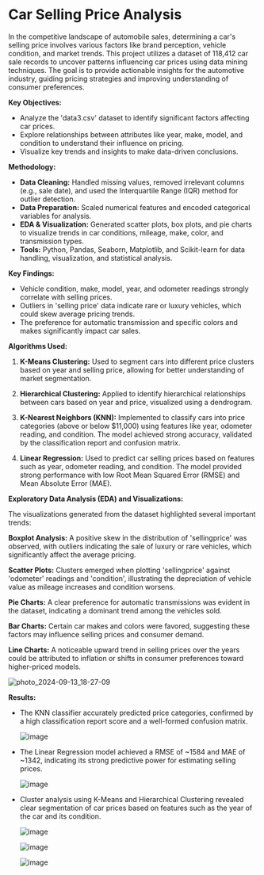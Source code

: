 # Car Selling Price Analysis

In the competitive landscape of automobile sales, determining a car's selling price involves various factors like brand perception, vehicle condition, and market trends. This project utilizes a dataset of 118,412 car sale records to uncover patterns influencing car prices using data mining techniques. The goal is to provide actionable insights for the automotive industry, guiding pricing strategies and improving understanding of consumer preferences.

**Key Objectives:**

   - Analyze the 'data3.csv' dataset to identify significant factors affecting car prices.
   - Explore relationships between attributes like year, make, model, and condition to understand their influence on pricing.
   - Visualize key trends and insights to make data-driven conclusions.

**Methodology:**

   - **Data Cleaning:** Handled missing values, removed irrelevant columns (e.g., sale date), and used the Interquartile Range (IQR) method for outlier detection.
   - **Data Preparation:** Scaled numerical features and encoded categorical variables for analysis.
   - **EDA & Visualization:** Generated scatter plots, box plots, and pie charts to visualize trends in car conditions, mileage, make, color, and transmission types.
   - **Tools:** Python, Pandas, Seaborn, Matplotlib, and Scikit-learn for data handling, visualization, and statistical analysis.

**Key Findings:**

   - Vehicle condition, make, model, year, and odometer readings strongly correlate with selling prices.
   - Outliers in 'selling price' data indicate rare or luxury vehicles, which could skew average pricing trends.
   - The preference for automatic transmission and specific colors and makes significantly impact car sales.

**Algorithms Used:**

   1. **K-Means Clustering:** Used to segment cars into different price clusters based on year and selling price, allowing for better understanding of market segmentation.

   2. **Hierarchical Clustering:** Applied to identify hierarchical relationships between cars based on year and price, visualized using a dendrogram.

   3. **K-Nearest Neighbors (KNN):** Implemented to classify cars into price categories (above or below $11,000) using features like year, odometer reading, and condition. The model achieved strong accuracy, validated by the classification report and confusion matrix.

   4. **Linear Regression:** Used to predict car selling prices based on features such as year, odometer reading, and condition. The model provided strong performance with low Root Mean Squared Error (RMSE) and Mean Absolute Error (MAE).

**Exploratory Data Analysis (EDA) and Visualizations:**

The visualizations generated from the dataset highlighted several important trends:

   **Boxplot Analysis:** A positive skew in the distribution of 'sellingprice' was observed, with outliers indicating the sale of luxury or rare vehicles, which significantly affect the average pricing.
   
   **Scatter Plots:** Clusters emerged when plotting 'sellingprice' against 'odometer' readings and 'condition', illustrating the depreciation of vehicle value as mileage increases and condition worsens.
   
   **Pie Charts:** A clear preference for automatic transmissions was evident in the dataset, indicating a dominant trend among the vehicles sold.
   
   **Bar Charts:** Certain car makes and colors were favored, suggesting these factors may influence selling prices and consumer demand.
   
   **Line Charts:** A noticeable upward trend in selling prices over the years could be attributed to inflation or shifts in consumer preferences toward higher-priced models.

   ![photo_2024-09-13_18-27-09](https://github.com/user-attachments/assets/07593649-a3ac-4df9-a1d9-eb8cf9c01391)

**Results:**

   - The KNN classifier accurately predicted price categories, confirmed by a high classification report score and a well-formed confusion matrix.

     ![image](https://github.com/user-attachments/assets/9ecc9c3b-dfe6-4c17-8de1-5365e5fa27de)

   - The Linear Regression model achieved a RMSE of ~1584 and MAE of ~1342, indicating its strong predictive power for estimating selling prices.

     ![image](https://github.com/user-attachments/assets/cec9e496-cf08-4075-8d9e-743d663e6113)

   - Cluster analysis using K-Means and Hierarchical Clustering revealed clear segmentation of car prices based on features such as the year of the car and its condition.

      ![image](https://github.com/user-attachments/assets/31987652-10e0-4d40-b1f8-4a47f6275fe4)

      ![image](https://github.com/user-attachments/assets/093f4a4b-164d-482b-81b1-50bdaaf76310)

      ![image](https://github.com/user-attachments/assets/0ca76e1b-2161-4655-aab5-82e5f2b07af9)



